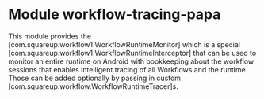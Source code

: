# Module workflow-tracing-papa

This module provides the [com.squareup.workflow1.WorkflowRuntimeMonitor] which is a special
[com.squareup.workflow1.WorkflowRuntimeInterceptor] that can be used to monitor an entire runtime
on Android with bookkeeping about the workflow sessions that enables intelligent tracing of all
Workflows and the runtime. Those can be added optionally by passing in custom
[com.squareup.workflow.WorkflowRuntimeTracer]s.
